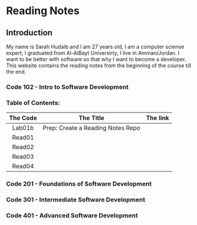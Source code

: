 # Reading Notes

## Introduction


<p> My name is Sarah Hudaib and I am 27 years old, I am a computer sciense expert, I graduated from Al-AlBayt Universirty, I live in Amman/Jordan.
I want to be better with software so that why I want to become a developer.
This website contains the reading notes from the beginning of the course till the end. </p>




### Code 102 - Intro to Software Development



### Table of Contents:

| The Code  |  The Title | The link  |
|:-:|:-:|:-:|
| Lab01b  | Prep: Create a Reading Notes Repo  |   |
|  Read01 |   |   |
|  Read02 |   |   |
|  Read03 |   |   |
|  Read04 |   |   |

### Code 201 - Foundations of Software Development
### Code 301 - Intermediate Software Development
### Code 401 - Advanced Software Development
